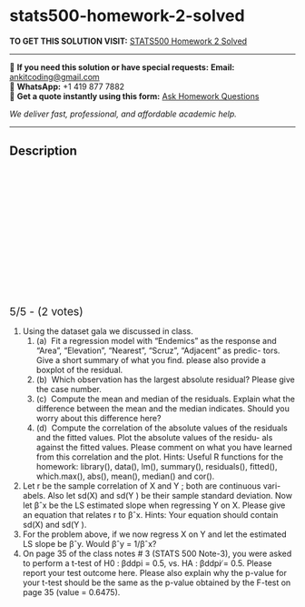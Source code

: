 # stats500-homework-2-solved
**TO GET THIS SOLUTION VISIT:** [STATS500 Homework 2 Solved](https://www.ankitcodinghub.com/product/stats500-homework-2-solved/)


---

📩 **If you need this solution or have special requests:** **Email:** ankitcoding@gmail.com  
📱 **WhatsApp:** +1 419 877 7882  
📄 **Get a quote instantly using this form:** [Ask Homework Questions](https://www.ankitcodinghub.com/services/ask-homework-questions/)

*We deliver fast, professional, and affordable academic help.*

---

<h2>Description</h2>



<div class="kk-star-ratings kksr-auto kksr-align-center kksr-valign-top" data-payload="{&quot;align&quot;:&quot;center&quot;,&quot;id&quot;:&quot;96622&quot;,&quot;slug&quot;:&quot;default&quot;,&quot;valign&quot;:&quot;top&quot;,&quot;ignore&quot;:&quot;&quot;,&quot;reference&quot;:&quot;auto&quot;,&quot;class&quot;:&quot;&quot;,&quot;count&quot;:&quot;2&quot;,&quot;legendonly&quot;:&quot;&quot;,&quot;readonly&quot;:&quot;&quot;,&quot;score&quot;:&quot;5&quot;,&quot;starsonly&quot;:&quot;&quot;,&quot;best&quot;:&quot;5&quot;,&quot;gap&quot;:&quot;4&quot;,&quot;greet&quot;:&quot;Rate this product&quot;,&quot;legend&quot;:&quot;5\/5 - (2 votes)&quot;,&quot;size&quot;:&quot;24&quot;,&quot;title&quot;:&quot;STATS500 Homework 2 Solved&quot;,&quot;width&quot;:&quot;138&quot;,&quot;_legend&quot;:&quot;{score}\/{best} - ({count} {votes})&quot;,&quot;font_factor&quot;:&quot;1.25&quot;}">

<div class="kksr-stars">

<div class="kksr-stars-inactive">
            <div class="kksr-star" data-star="1" style="padding-right: 4px">


<div class="kksr-icon" style="width: 24px; height: 24px;"></div>
        </div>
            <div class="kksr-star" data-star="2" style="padding-right: 4px">


<div class="kksr-icon" style="width: 24px; height: 24px;"></div>
        </div>
            <div class="kksr-star" data-star="3" style="padding-right: 4px">


<div class="kksr-icon" style="width: 24px; height: 24px;"></div>
        </div>
            <div class="kksr-star" data-star="4" style="padding-right: 4px">


<div class="kksr-icon" style="width: 24px; height: 24px;"></div>
        </div>
            <div class="kksr-star" data-star="5" style="padding-right: 4px">


<div class="kksr-icon" style="width: 24px; height: 24px;"></div>
        </div>
    </div>

<div class="kksr-stars-active" style="width: 138px;">
            <div class="kksr-star" style="padding-right: 4px">


<div class="kksr-icon" style="width: 24px; height: 24px;"></div>
        </div>
            <div class="kksr-star" style="padding-right: 4px">


<div class="kksr-icon" style="width: 24px; height: 24px;"></div>
        </div>
            <div class="kksr-star" style="padding-right: 4px">


<div class="kksr-icon" style="width: 24px; height: 24px;"></div>
        </div>
            <div class="kksr-star" style="padding-right: 4px">


<div class="kksr-icon" style="width: 24px; height: 24px;"></div>
        </div>
            <div class="kksr-star" style="padding-right: 4px">


<div class="kksr-icon" style="width: 24px; height: 24px;"></div>
        </div>
    </div>
</div>


<div class="kksr-legend" style="font-size: 19.2px;">
            5/5 - (2 votes)    </div>
    </div>
<div class="page" title="Page 1">
<div class="layoutArea">
<div class="column">
<ol>
<li>Using the dataset gala we discussed in class.
<ol>
<li>(a) &nbsp;Fit a regression model with “Endemics” as the response and “Area”, “Elevation”, “Nearest”, “Scruz”, “Adjacent” as predic- tors. Give a short summary of what you find. please also provide a boxplot of the residual.</li>
<li>(b) &nbsp;Which observation has the largest absolute residual? Please give the case number.</li>
<li>(c) &nbsp;Compute the mean and median of the residuals. Explain what the difference between the mean and the median indicates. Should you worry about this difference here?</li>
<li>(d) &nbsp;Compute the correlation of the absolute values of the residuals and the fitted values. Plot the absolute values of the residu- als against the fitted values. Please comment on what you have learned from this correlation and the plot.
Hints: Useful R functions for the homework: library(), data(), lm(), summary(), residuals(), fitted(), which.max(), abs(), mean(), median() and cor().
</li>
</ol>
</li>
<li>Let r be the sample correlation of X and Y ; both are continuous vari- abels. Also let sd(X) and sd(Y ) be their sample standard deviation. Now let βˆx be the LS estimated slope when regressing Y on X. Please give an equation that relates r to βˆx.
Hints: Your equation should contain sd(X) and sd(Y ).
</li>
<li>For the problem above, if we now regress X on Y and let the estimated
LS slope be βˆy. Would βˆy = 1/βˆx?
</li>
<li>On page 35 of the class notes # 3 (STATS 500 Note-3), you were asked to perform a t-test of H0 : βddpi = 0.5, vs. HA : βddpi ̸= 0.5. Please report your test outcome here. Please also explain why the p-value for your t-test should be the same as the p-value obtained by the F-test on page 35 (value = 0.6475).</li>
</ol>
</div>
</div>
</div>
